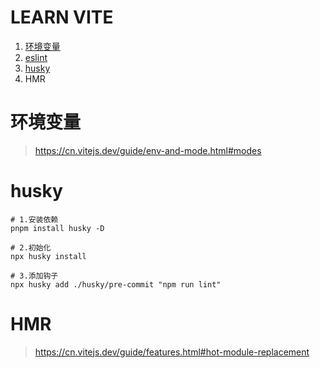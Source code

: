 # LEARN VITE

1. [环境变量](#环境变量)
2. [eslint](https://github.com/antfu/eslint-config)
3. [husky](#husky)
4. HMR

# 环境变量
> https://cn.vitejs.dev/guide/env-and-mode.html#modes

# husky
```
# 1.安装依赖
pnpm install husky -D

# 2.初始化
npx husky install 

# 3.添加钩子
npx husky add ./husky/pre-commit "npm run lint"
```

# HMR
> https://cn.vitejs.dev/guide/features.html#hot-module-replacement